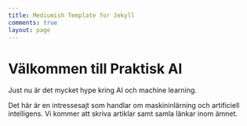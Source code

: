 ```yaml
---
title: Mediumish Template for Jekyll
comments: true
layout: page
---
```


# Välkommen till Praktisk AI

Just nu är det mycket hype kring AI och machine learning.

Det här är en intressesajt som handlar om maskininlärning och artificiell intelligens. Vi kommer att skriva artiklar samt samla länkar inom ämnet.
